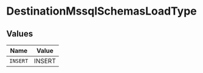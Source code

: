 # DestinationMssqlSchemasLoadType


## Values

| Name     | Value    |
| -------- | -------- |
| `INSERT` | INSERT   |